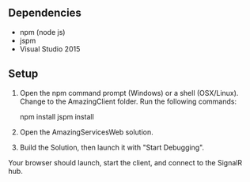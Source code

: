 ## Dependencies ##

- npm (node js)
- jspm 
- Visual Studio 2015

## Setup ##

1. Open the npm command prompt (Windows) or a shell (OSX/Linux). Change to the AmazingClient folder. Run the following 
commands:

    npm install
    jspm install
    
2. Open the AmazingServicesWeb solution.
3. Build the Solution, then launch it with "Start Debugging".

Your browser should launch, start the client, and connect to the SignalR hub.
